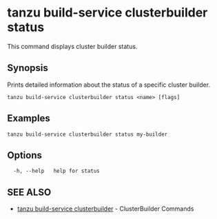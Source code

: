 # tanzu build-service clusterbuilder status

This command displays cluster builder status.

## Synopsis

Prints detailed information about the status of a specific cluster builder.

```console
tanzu build-service clusterbuilder status <name> [flags]
```

## Examples

```console
tanzu build-service clusterbuilder status my-builder
```

## Options

```console
  -h, --help   help for status
```

## SEE ALSO

* [tanzu build-service clusterbuilder](tanzu_build-service_clusterbuilder.md)	 - ClusterBuilder Commands
